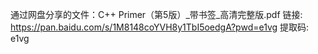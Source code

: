 通过网盘分享的文件：C++ Primer（第5版）_带书签_高清完整版.pdf
链接: https://pan.baidu.com/s/1M8148coYVH8y1TbI5oedgA?pwd=e1vg 提取码: e1vg
